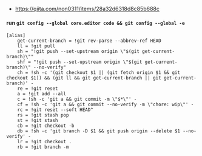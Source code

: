 - https://qiita.com/non0311/items/28a32d6318d8c85b688c

#### run `git config --global core.editor code && git config --global -e`

```
[alias]
    get-current-branch = !git rev-parse --abbrev-ref HEAD
    ll = !git pull
    sh = "!git push --set-upstream origin \"$(git get-current-branch)\""
    shf = "!git push --set-upstream origin \"$(git get-current-branch)\" --no-verify"
    ch = !sh -c '(git checkout $1 || (git fetch origin $1 && git checkout $1)) && (git ll && git get-current-branch || git get-current-branch)' -
    re = !git reset
    a = !git add --all
    c = !sh -c 'git a && git commit -m \"$*\"' -
    cf = !sh -c 'git a && git commit --no-verify -m \"chore: wip\"' -
    rc = !git reset --soft HEAD^
    rs = !git stash pop
    st = !git stash
    cb = !git checkout -b
    db = !sh -c 'git branch -D $1 && git push origin --delete $1 --no-verify' -
    lr = !git checkout .
    rb = !git branch -m

```
